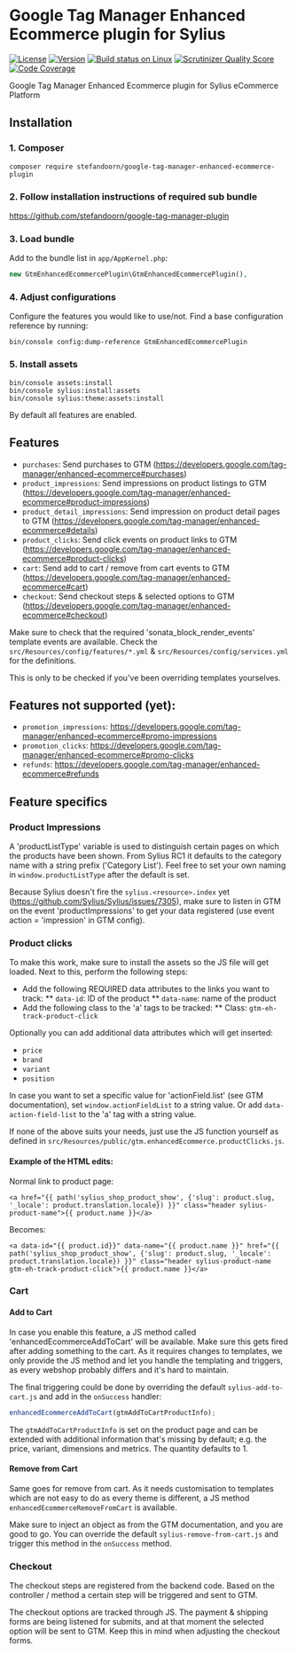 # Google Tag Manager Enhanced Ecommerce plugin for Sylius 

[![License](https://img.shields.io/packagist/l/stefandoorn/google-tag-manager-enhanced-ecommerce-plugin.svg)](https://packagist.org/packages/stefandoorn/google-tag-manager-enhanced-ecommerce-plugin) [![Version](https://img.shields.io/packagist/v/stefandoorn/google-tag-manager-enhanced-ecommerce-plugin.svg)](https://packagist.org/packages/stefandoorn/google-tag-manager-enhanced-ecommerce-plugin) [![Build status on Linux](https://img.shields.io/travis/stefandoorn/google-tag-manager-enhanced-ecommerce-plugin/master.svg)](http://travis-ci.org/stefandoorn/google-tag-manager-enhanced-ecommerce-plugin) [![Scrutinizer Quality Score](https://img.shields.io/scrutinizer/g/stefandoorn/google-tag-manager-enhanced-ecommerce-plugin.svg)](https://scrutinizer-ci.com/g/stefandoorn/google-tag-manager-enhanced-ecommerce-plugin/) [![Code Coverage](https://scrutinizer-ci.com/g/stefandoorn/google-tag-manager-enhanced-ecommerce-plugin/badges/coverage.png?b=master)](https://scrutinizer-ci.com/g/stefandoorn/google-tag-manager-enhanced-ecommerce-plugin/?branch=master)

Google Tag Manager Enhanced Ecommerce plugin for Sylius eCommerce Platform

## Installation

### 1. Composer

`composer require stefandoorn/google-tag-manager-enhanced-ecommerce-plugin`

### 2. Follow installation instructions of required sub bundle

https://github.com/stefandoorn/google-tag-manager-plugin

### 3. Load bundle

Add to the bundle list in `app/AppKernel.php`:

```php
new GtmEnhancedEcommercePlugin\GtmEnhancedEcommercePlugin(),
```

### 4. Adjust configurations

Configure the features you would like to use/not. Find a base configuration reference by running:

```
bin/console config:dump-reference GtmEnhancedEcommercePlugin
```

### 5. Install assets

```
bin/console assets:install
bin/console sylius:install:assets
bin/console sylius:theme:assets:install
```

By default all features are enabled.

## Features

* `purchases`: Send purchases to GTM (https://developers.google.com/tag-manager/enhanced-ecommerce#purchases)
* `product_impressions`: Send impressions on product listings to GTM (https://developers.google.com/tag-manager/enhanced-ecommerce#product-impressions)
* `product_detail_impressions`: Send impression on product detail pages to GTM (https://developers.google.com/tag-manager/enhanced-ecommerce#details)
* `product_clicks`: Send click events on product links to GTM (https://developers.google.com/tag-manager/enhanced-ecommerce#product-clicks)
* `cart`: Send add to cart / remove from cart events to GTM (https://developers.google.com/tag-manager/enhanced-ecommerce#cart)
* `checkout`: Send checkout steps & selected options to GTM (https://developers.google.com/tag-manager/enhanced-ecommerce#checkout)

Make sure to check that the required 'sonata_block_render_events' template events are available. Check the
`src/Resources/config/features/*.yml` & `src/Resources/config/services.yml` for the definitions.

This is only to be checked if you've been overriding templates yourselves.

## Features not supported (yet):

* `promotion_impressions`: https://developers.google.com/tag-manager/enhanced-ecommerce#promo-impressions
* `promotion_clicks`: https://developers.google.com/tag-manager/enhanced-ecommerce#promo-clicks
* `refunds`: https://developers.google.com/tag-manager/enhanced-ecommerce#refunds

## Feature specifics

### Product Impressions

A 'productListType' variable is used to distinguish certain pages on which the products have been shown. From Sylius RC1 it
defaults to the category name with a string prefix ('Category List'). Feel free to set your own naming in `window.productListType`
after the default is set.

Because Sylius doesn't fire the `sylius.<resource>.index` yet (https://github.com/Sylius/Sylius/issues/7305), make sure to listen in GTM on the event
'productImpressions' to get your data registered (use event action = 'impression' in GTM config).

### Product clicks

To make this work, make sure to install the assets so the JS file will get loaded. Next to this, perform the following steps:

* Add the following REQUIRED data attributes to the links you want to track:
** `data-id`: ID of the product
** `data-name`: name of the product
* Add the following class to the 'a' tags to be tracked:
** Class: `gtm-eh-track-product-click`

Optionally you can add additional data attributes which will get inserted:

* `price`
* `brand`
* `variant`
* `position`

In case you want to set a specific value for 'actionField.list' (see GTM documentation), set `window.actionFieldList` to a string value. Or add
`data-action-field-list` to the 'a' tag with a string value.

If none of the above suits your needs, just use the JS function yourself as defined in `src/Resources/public/gtm.enhancedEcommerce.productClicks.js`.

#### Example of the HTML edits:

Normal link to product page:

```
<a href="{{ path('sylius_shop_product_show', {'slug': product.slug, '_locale': product.translation.locale}) }}" class="header sylius-product-name">{{ product.name }}</a>
```

Becomes:

```
<a data-id="{{ product.id}}" data-name="{{ product.name }}" href="{{ path('sylius_shop_product_show', {'slug': product.slug, '_locale': product.translation.locale}) }}" class="header sylius-product-name gtm-eh-track-product-click">{{ product.name }}</a>
```

### Cart

#### Add to Cart

In case you enable this feature, a JS method called 'enhancedEcommerceAddToCart' will be available. Make sure this gets
fired after adding something to the cart. As it requires changes to templates, we only provide the JS method
and let you handle the templating and triggers, as every webshop probably differs and it's hard to maintain.

The final triggering could be done by overriding the default `sylius-add-to-cart.js` and add in the `onSuccess` handler:

```javascript
enhancedEcommerceAddToCart(gtmAddToCartProductInfo);
```

The `gtmAddToCartProductInfo` is set on the product page and can be extended with additional information that's missing
by default; e.g. the price, variant, dimensions and metrics. The quantity defaults to 1.

#### Remove from Cart

Same goes for remove from cart. As it needs customisation to templates which are not easy to do as every theme is different,
a JS method `enhancedEcommerceRemoveFromCart` is available.

Make sure to inject an object as from the GTM documentation, and you are good to go. You can override the default `sylius-remove-from-cart.js`
and trigger this method in the `onSuccess` method.

### Checkout

The checkout steps are registered from the backend code. Based on the controller / method a certain step will be triggered and sent to GTM.

The checkout options are tracked through JS. The payment & shipping forms are being listened for submits, and at that moment the
selected option will be sent to GTM. Keep this in mind when adjusting the checkout forms.

